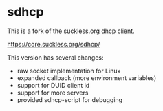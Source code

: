 # sdhcp

This is a fork of the suckless.org dhcp client.

https://core.suckless.org/sdhcp/

This version has several changes:

* raw socket implementation for Linux
* expanded callback (more environment variables)
* support for DUID client id
* support for more servers
* provided sdhcp-script for debugging
